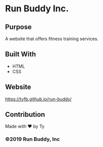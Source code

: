 # Run Buddy Inc.


## Purpose
A website that offers fitness training services.


## Built With
* HTML
* CSS


## Website
https://tyfb.github.io/run-buddy/


## Contribution
Made with ❤️ by Ty


### ©️2019 Run Buddy, Inc
